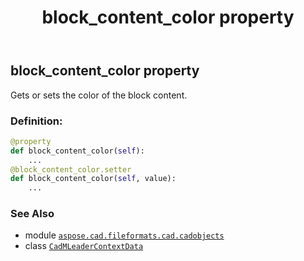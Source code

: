 ﻿---
title: block_content_color property
second_title: Aspose.CAD for Python via .NET API References
description: 
type: docs
weight: 120
url: /python-net/aspose.cad.fileformats.cad.cadobjects/cadmleadercontextdata/block_content_color/
is_root: false
---

## block_content_color property


Gets or sets the color of the block content.
### Definition:
```python
@property
def block_content_color(self):
    ...
@block_content_color.setter
def block_content_color(self, value):
    ...
```

### See Also
* module [`aspose.cad.fileformats.cad.cadobjects`](../../)
* class [`CadMLeaderContextData`](/cad/python-net/aspose.cad.fileformats.cad.cadobjects/cadmleadercontextdata)

